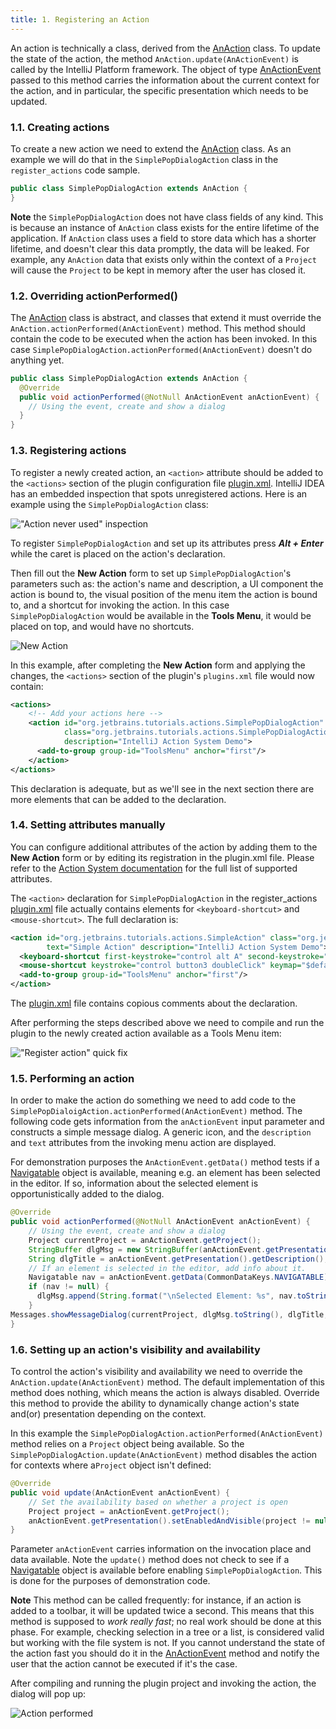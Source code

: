 ```yaml
---
title: 1. Registering an Action
---
```



An action is technically a class, derived from the
[AnAction](upsource:///platform/editor-ui-api/src/com/intellij/openapi/actionSystem/AnAction.java)
class.
To update the state of the action, the method `AnAction.update(AnActionEvent)` is called by the IntelliJ Platform framework.
The object of type
[AnActionEvent](upsource:///platform/editor-ui-api/src/com/intellij/openapi/actionSystem/AnActionEvent.java)
passed to this method carries the information about the current context for the action,
and in particular, the specific presentation which needs to be updated.


### 1.1. Creating actions

To create a new action we need to extend the [AnAction](upsource:///platform/editor-ui-api/src/com/intellij/openapi/actionSystem/AnAction.java)
class. As an example we will do that in the `SimplePopDialogAction` class in the `register_actions` code sample.

```java
public class SimplePopDialogAction extends AnAction {
}
```

**Note** the `SimplePopDialogAction` does not have class fields of any kind. This is because an instance of `AnAction` class
exists for the entire lifetime of the application. If `AnAction` class uses a field to store data which has a shorter 
lifetime, and doesn't clear this data promptly, the data will be leaked. For example, any `AnAction` data that exists 
only within the context of a `Project` will cause the `Project` to be kept in memory after the user has closed it.


### 1.2. Overriding actionPerformed()

The [AnAction](upsource:///platform/editor-ui-api/src/com/intellij/openapi/actionSystem/AnAction.java)
class is abstract, and classes that extend it must override the `AnAction.actionPerformed(AnActionEvent)` method.
This method should contain the code to be executed when the action has been invoked.
In this case `SimplePopDialogAction.actionPerformed(AnActionEvent)` doesn't do anything yet.

```java
public class SimplePopDialogAction extends AnAction {
  @Override
  public void actionPerformed(@NotNull AnActionEvent anActionEvent) {
    // Using the event, create and show a dialog
  }
}
```

### 1.3. Registering actions

To register a newly created action, an `<action>` attribute should be added to the `<actions>` section of the plugin configuration file
[plugin.xml](https://github.com/JetBrains/intellij-sdk-docs/blob/master/code_samples/register_actions/resources/META-INF/plugin.xml).
IntelliJ IDEA has an embedded inspection that spots unregistered actions. Here is an example using the `SimplePopDialogAction` class:

!["Action never used" inspection](img/action_never_used.png)

To register `SimplePopDialogAction` and set up its attributes press ***Alt + Enter*** while the caret is placed on the action's declaration.

Then fill out the **New Action** form to set up `SimplePopDialogAction`'s parameters such as: the action's name and description, 
a UI component the action is bound to, the visual position of the menu item the action is bound to, and a shortcut for invoking the action.
In this case `SimplePopDialogAction` would be available in the **Tools Menu**, it would be placed on top, and would have no shortcuts.

![New Action](img/new_action.png)

In this example, after completing the **New Action** form and applying the changes, the `<actions>` section of the plugin's `plugins.xml` file
would now contain:

```xml
<actions>
    <!-- Add your actions here -->
    <action id="org.jetbrains.tutorials.actions.SimplePopDialogAction"
            class="org.jetbrains.tutorials.actions.SimplePopDialogAction" text="Simple Action"
            description="IntelliJ Action System Demo">
      <add-to-group group-id="ToolsMenu" anchor="first"/>
    </action>
</actions>
```
This declaration is adequate, but as we'll see in the next section there are more elements that can be added to the declaration.


### 1.4. Setting attributes manually

You can configure additional attributes of the action by adding them to the **New Action** form or by editing its registration in the plugin.xml file.
Please refer to the [Action System documentation](../../basics/action_system.md#registering-actions) for the full list
of supported attributes.

The `<action>` declaration for `SimplePopDialogAction` in the register_actions 
[plugin.xml](https://github.com/JetBrains/intellij-sdk-docs/blob/master/code_samples/register_actions/resources/META-INF/plugin.xml) 
file actually contains elements for `<keyboard-shortcut>` and `<mouse-shortcut>`. The full declaration is:

```xml
<action id="org.jetbrains.tutorials.actions.SimpleAction" class="org.jetbrains.tutorials.actions.SimplePopDialogAction"
        text="Simple Action" description="IntelliJ Action System Demo">
  <keyboard-shortcut first-keystroke="control alt A" second-keystroke="C" keymap="$default"/>
  <mouse-shortcut keystroke="control button3 doubleClick" keymap="$default"/>
  <add-to-group group-id="ToolsMenu" anchor="first"/>
</action>
```
The [plugin.xml](https://github.com/JetBrains/intellij-sdk-docs/blob/master/code_samples/register_actions/resources/META-INF/plugin.xml) 
file contains copious comments about the declaration.

After performing the steps described above we need to compile and run the plugin to the newly created action available as a Tools Menu item:

!["Register action" quick fix](img/tools_menu_item_action.png)


### 1.5. Performing an action

In order to make the action do something we need to add code to the `SimplePopDialoigAction.actionPerformed(AnActionEvent)` method.
The following code gets information from the `anActionEvent` input parameter and constructs a simple message dialog.
A generic icon, and the `description` and `text` attributes from the invoking menu action are displayed.

For demonstration purposes the `AnActionEvent.getData()` method tests if a [Navigatable](upsource:///platform/core-api/src/com/intellij/pom/Navigatable.java) 
object is available, meaning e.g. an element has been selected in the editor. If so, information about 
the selected element is opportunistically added to the dialog.

```java
@Override
public void actionPerformed(@NotNull AnActionEvent anActionEvent) {
    // Using the event, create and show a dialog
    Project currentProject = anActionEvent.getProject();
    StringBuffer dlgMsg = new StringBuffer(anActionEvent.getPresentation().getText() + " Selected!");
    String dlgTitle = anActionEvent.getPresentation().getDescription();
    // If an element is selected in the editor, add info about it.
    Navigatable nav = anActionEvent.getData(CommonDataKeys.NAVIGATABLE);
    if (nav != null) {
      dlgMsg.append(String.format("\nSelected Element: %s", nav.toString()));
    }
Messages.showMessageDialog(currentProject, dlgMsg.toString(), dlgTitle, Messages.getInformationIcon());
}
```

### 1.6. Setting up an action's visibility and availability

To control the action's visibility and availability we need to override the `AnAction.update(AnActionEvent)` method.
The default implementation of this method does nothing, which means the action is always disabled.
Override this method to provide the ability to dynamically change action's state and(or) presentation depending on the context.

In this example the `SimplePopDialogAction.actionPerformed(AnActionEvent)` method relies on a `Project`
object being available. So the `SimplePopDialogAction.update(AnActionEvent)` method disables
the action for contexts where a`Project` object isn't defined:

```java
@Override
public void update(AnActionEvent anActionEvent) {
    // Set the availability based on whether a project is open
    Project project = anActionEvent.getProject();
    anActionEvent.getPresentation().setEnabledAndVisible(project != null);
}
```

Parameter `anActionEvent` carries information on the invocation place and data available. Note the `update()` method does
not check to see if a [Navigatable](upsource:///platform/core-api/src/com/intellij/pom/Navigatable.java) object is available
before enabling `SimplePopDialogAction`. This is done for the purposes of demonstration code.  

**Note** This method can be called frequently: for instance, if an action is added to a toolbar, it will be updated twice a second.
This means that this method is supposed to _work really fast_; no real work should be done at this phase.
For example, checking selection in a tree or a list, is considered valid but working with the file system is not.
If you cannot understand the state of the action fast you should do it in the
[AnActionEvent](upsource:///platform/editor-ui-api/src/com/intellij/openapi/actionSystem/AnActionEvent.java)
method and notify the user that the action cannot be executed if it's the case.


After compiling and running the plugin project and invoking the action, the dialog will pop up:

![Action performed](img/action_performed.png)
